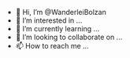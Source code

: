 - 👋 Hi, I’m @WanderleiBolzan
- 👀 I’m interested in ...
- 🌱 I’m currently learning ...
- 💞️ I’m looking to collaborate on ...
- 📫 How to reach me ...

<!---
WanderleiBolzan/WanderleiBolzan is a ✨ special ✨ repository because its `README.md` (this file) appears on your GitHub profile.
You can click the Preview link to take a look at your changes.
--->
